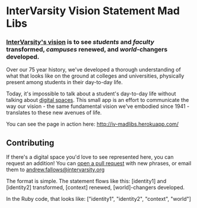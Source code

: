 # InterVarsity Vision Statement Mad Libs

### [InterVarsity's vision](http://intervarsity.org/about/our/our-vision) is to see *students* and *faculty* transformed, *campuses* renewed, and *world*-changers developed.

Over our 75 year history, we've developed a thorough understanding of what that looks like on the ground at colleges
and universities, physically present among students in their day-to-day life.

Today, it's impossible to talk about a student's day-to-day life without talking about
[digital spaces](http://digital.intervarsity.org/). This small app is an effort to communicate the way our vision -
the same fundamental vision we've embodied since 1941 - translates to these new avenues of life.

You can see the page in action here: http://iv-madlibs.herokuapp.com/

## Contributing

If there's a digital space you'd love to see represented here, you can request an addition! You can 
[open a pull request](https://github.com/InterVarsity/vision-mad-libs/edit/master/mad-libs.rb) with new phrases, or email
them to andrew.fallows@intervarsity.org

The format is simple. The statement flows like this: 
    [identity1] and [identity2] transformed, [context] renewed, [world]-changers developed.
    
In the Ruby code, that looks like: 
   ["identity1", "identity2", "context", "world"]
